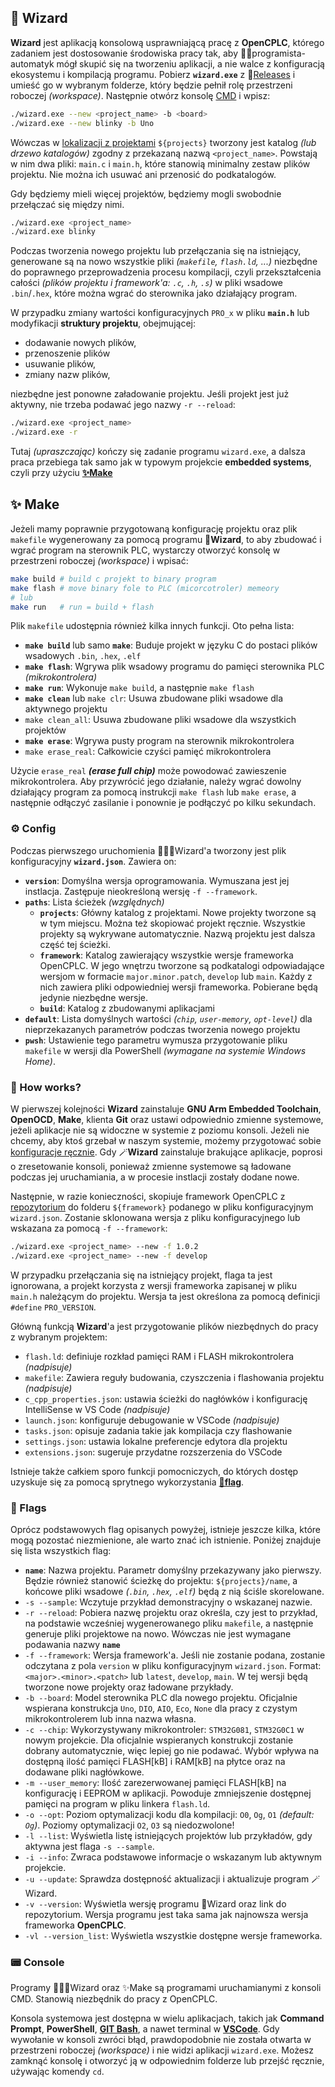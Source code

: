 ## 🔮 Wizard

**Wizard** jest aplikacją konsolową usprawniającą pracę z **OpenCPLC**, którego zadaniem jest dostosowanie środowiska pracy tak, aby 👨‍💻programista-automatyk mógł skupić się na tworzeniu aplikacji, a nie walce z konfiguracją ekosystemu i kompilacją programu. Pobierz **`wizard.exe`** z 🚀[Releases](https://github.com/OpenCPLC/Wizard/releases) i umieść go w wybranym folderze, który będzie pełnił rolę przestrzeni roboczej _(workspace)_. Następnie otwórz konsolę [CMD](#-console) i wpisz:

```bash
./wizard.exe --new <project_name> -b <board>
./wizard.exe --new blinky -b Uno
```

Wówczas w [lokalizacji z projektami](#️-config) `${projects}` tworzony jest katalog _(lub drzewo katalogów)_ zgodny z przekazaną nazwą `<project_name>`. Powstają w nim dwa pliki: `main.c` i `main.h`, które stanowią minimalny zestaw plików projektu. Nie można ich usuwać ani przenosić do podkatalogów.

Gdy będziemy mieli więcej projektów, będziemy mogli swobodnie przełączać się między nimi.

```bash
./wizard.exe <project_name>
./wizard.exe blinky
```

Podczas tworzenia nowego projektu lub przełączania się na istniejący, generowane są na nowo wszystkie pliki _(`makefile`, `flash.ld`, ...)_ niezbędne do poprawnego przeprowadzenia procesu kompilacji, czyli przekształcenia całości _(plików projektu i framework'a: `.c`, `.h`, `.s`)_ w pliki wsadowe `.bin`/`.hex`, które można wgrać do sterownika jako działający program.

W przypadku zmiany wartości konfiguracyjnych `PRO_x` w pliku **`main.h`** lub modyfikacji **struktury projektu**, obejmującej:

- dodawanie nowych plików,
- przenoszenie plików
- usuwanie plików,
- zmiany nazw plików,

niezbędne jest ponowne załadowanie projektu. Jeśli projekt jest już aktywny, nie trzeba podawać jego nazwy `-r --reload`:

```bash
./wizard.exe <project_name>
./wizard.exe -r
```

Tutaj _(upraszczając)_ kończy się zadanie programu `wizard.exe`, a dalsza praca przebiega tak samo jak w typowym projekcie **embedded systems**, czyli przy użyciu [**✨Make**](#-make)

## ✨ Make

Jeżeli mamy poprawnie przygotowaną konfigurację projektu oraz plik `makefile` wygenerowany za pomocą programu 🔮**Wizard**, to aby zbudować i wgrać program na sterownik PLC, wystarczy otworzyć konsolę w przestrzeni roboczej _(workspace)_ i wpisać:

```bash
make build # build c projekt to binary program
make flash # move binary fole to PLC (micorcotroler) memeory
# lub
make run   # run = build + flash
```

Plik `makefile` udostępnia również kilka innych funkcji. Oto pełna lista:

- **`make build`** lub samo **`make`**: Buduje projekt w języku C do postaci plików wsadowych `.bin`, `.hex`, `.elf`
- **`make flash`**: Wgrywa plik wsadowy programu do pamięci sterownika PLC _(mikrokontrolera)_
- **`make run`**: Wykonuje `make build`, a następnie `make flash`
- **`make clean`** lub `make clr`: Usuwa zbudowane pliki wsadowe dla aktywnego projektu
- `make clean_all`: Usuwa zbudowane pliki wsadowe dla wszystkich projektów
- **`make erase`**: Wgrywa pusty program na sterownik mikrokontrolera
- `make erase_real`: Całkowicie czyści pamięć mikrokontrolera

Użycie `erase_real` **_(erase full chip)_** może powodować zawieszenie mikrokontrolera. Aby przywrócić jego działanie, należy wgrać dowolny działający program za pomocą instrukcji `make flash` lub `make erase`, a następnie odłączyć zasilanie i ponownie je podłączyć po kilku sekundach.

### ⚙️ Config

Podczas pierwszego uruchomienia 🧙🏼‍♂️Wizard'a tworzony jest plik konfiguracyjny **`wizard.json`**. Zawiera on:

- **`version`**: Domyślna wersja oprogramowania. Wymuszana jest jej instlacja. Zastępuje nieokreśloną wersję `-f --framework`.
- **`paths`**: Lista ścieżek _(względnych)_
  - **`projects`**: Główny katalog z projektami. Nowe projekty tworzone są w tym miejscu. Można też skopiować projekt ręcznie. Wszystkie projekty są wykrywane automatycznie. Nazwą projektu jest dalsza część tej ścieżki.
  - **`framework`**: Katalog zawierający wszystkie wersje frameworka OpenCPLC. W jego wnętrzu tworzone są podkatalogi odpowiadające wersjom w formacie `major.minor.patch`, `develop` lub `main`. Każdy z nich zawiera pliki odpowiedniej wersji frameworka. Pobierane będą jedynie niezbędne wersje.
  - **`build`**: Katalog z zbudowanymi aplikacjami
- **`default`**: Lista domyślnych wartości _(`chip`, `user-memory`, `opt-level`)_ dla nieprzekazanych parametrów podczas tworzenia nowego projektu 
- **`pwsh`**: Ustawienie tego parametru wymusza przygotowanie pliku `makefile` w wersji dla PowerShell _(wymagane na systemie Windows Home)_.

### 🤔 How works?

W pierwszej kolejności **Wizard** zainstaluje **GNU Arm Embedded Toolchain**, **OpenOCD**, **Make**, klienta **Git** oraz ustawi odpowiednio zmienne systemowe, jeżeli aplikacje nie są widoczne w systemie z poziomu konsoli. Jeżeli nie chcemy, aby ktoś grzebał w naszym systemie, możemy przygotować sobie [konfiguracje ręcznie](self-install.md). Gdy 🪄**Wizard** zainstaluje brakujące aplikacje, poprosi o zresetowanie konsoli, ponieważ zmienne systemowe są ładowane podczas jej uruchamiania, a w procesie instlacji zostały dodane nowe.

Następnie, w razie konieczności, skopiuje framework OpenCPLC z [repozytorium](https://github.com/OpenCPLC/Framework) do folderu `${framework}` podanego w pliku konfiguracyjnym `wizard.json`. Zostanie sklonowana wersja z pliku konfiguracyjnego lub wskazana za pomocą `-f --framework`:

```bash
./wizard.exe <project_name> --new -f 1.0.2
./wizard.exe <project_name> --new -f develop
```

W przypadku przełączania się na istniejący projekt, flaga ta jest ignorowana, a projekt korzysta z wersji frameworka zapisanej w pliku `main.h` należącym do projektu. Wersja ta jest określona za pomocą definicji `#define` `PRO_VERSION`.

Główną funkcją **Wizard**'a jest przygotowanie plików niezbędnych do pracy z wybranym projektem:

- `flash.ld`: definiuje rozkład pamięci RAM i FLASH mikrokontrolera _(nadpisuje)_
- `makefile`: Zawiera reguły budowania, czyszczenia i flashowania projektu _(nadpisuje)_
- `c_cpp_properties.json`: ustawia ścieżki do nagłówków i konfigurację IntelliSense w VS Code _(nadpisuje)_
- `launch.json`: konfiguruje debugowanie w VSCode _(nadpisuje)_
- `tasks.json`: opisuje zadania takie jak kompilacja czy flashowanie
- `settings.json`: ustawia lokalne preferencje edytora dla projektu
- `extensions.json`: sugeruje przydatne rozszerzenia do VSCode

Istnieje także całkiem sporo funkcji pomocniczych, do których dostęp uzyskuje się za pomocą sprytnego wykorzystania [**🚩flag**](#-flags).

### 🚩 Flags

Oprócz podstawowych flag opisanych powyżej, istnieje jeszcze kilka, które mogą pozostać niezmienione, ale warto znać ich istnienie. Poniżej znajduje się lista wszystkich flag:

- **`name`**: Nazwa projektu. Parametr domyślny przekazywany jako pierwszy. Będzie również stanowić ścieżkę do projektu: `${projects}/name`, a końcowe pliki wsadowe _(`.bin`, `.hex`, `.elf`)_ będą z nią ściśle skorelowane.
- `-s --sample`: Wczytuje przykład demonstracyjny o wskazanej nazwie. 
- `-r --reload`: Pobiera nazwę projektu oraz określa, czy jest to przykład, na podstawie wcześniej wygenerowanego pliku `makefile`, a następnie generuje pliki projektowe na nowo. Wówczas nie jest wymagane podawania nazwy **`name`**
- `-f --framework`: Wersja framework'a. Jeśli nie zostanie podana, zostanie odczytana z pola `version` w pliku konfiguracyjnym `wizard.json`. Format: `<major>.<minor>.<patch>` lub `latest`, `develop`, `main`. W tej wersji będą tworzone nowe projekty oraz ładowane przykłady.
- `-b --board`: Model sterownika PLC dla nowego projektu. Oficjalnie wspierana konstrukcja `Uno`, `DIO`, `AIO`, `Eco`, `None` dla pracy z czystym mikrokontrolerem lub inna nazwa własna.
- `-c --chip`: Wykorzystywany mikrokontroler: `STM32G081`, `STM32G0C1` w nowym projekcie. Dla oficjalnie wspieranych konstrukcji zostanie dobrany automatycznie, więc lepiej go nie podawać. Wybór wpływa na dostępną ilość pamięci FLASH[kB] i RAM[kB] na płytce oraz na dodawane pliki nagłówkowe.
- `-m --user_memory`: Ilość zarezerwowanej pamięci FLASH[kB] na konfigurację i EEPROM w aplikacji. Powoduje zmniejszenie dostępnej pamięci na program w pliku linkera `flash.ld`.
- `-o --opt`: Poziom optymalizacji kodu dla kompilacji: `O0`, `Og`, `O1` _(default: `Og`)_. Poziomy optymalizacji `O2`, `O3` są niedozwolone!
- `-l --list`: Wyświetla listę istniejących projektów lub przykładów, gdy aktywna jest flaga `-s --sample`.
- `-i --info`: Zwraca podstawowe informacje o wskazanym lub aktywnym projekcie.  
- `-u --update`: Sprawdza dostępność aktualizacji i aktualizuje program 🪄Wizard.  
- `-v --version`: Wyświetla wersję programu 🔮Wizard oraz link do repozytorium. Wersja programu jest taka sama jak najnowsza wersja frameworka **OpenCPLC**.  
- `-vl --version_list`: Wyświetla wszystkie dostępne wersje frameworka.

### 📟 Console

Programy 🧙🏼‍♂️Wizard oraz ✨Make są programami uruchamianymi z konsoli CMD. Stanowią niezbędnik do pracy z OpenCPLC.

Konsola systemowa jest dostępna w wielu aplikacjach, takich jak **Command Prompt**, **PowerShell**, [**GIT Bash**](https://git-scm.com/downloads), a nawet terminal w [**VSCode**](https://code.visualstudio.com/). Gdy wywołanie w konsoli zwróci błąd, prawdopodobnie nie została otwarta w przestrzeni roboczej _(workspace)_ i nie widzi aplikacji `wizard.exe`. Możesz zamknąć konsolę i otworzyć ją w odpowiednim folderze lub przejść ręcznie, używając komendy `cd`.